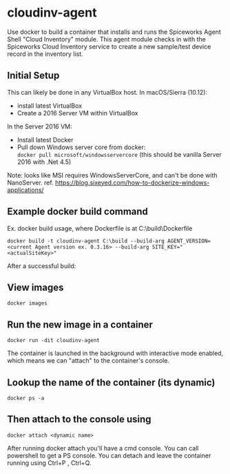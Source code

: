 # cloudinv-agent

Use docker to build a container that installs and runs the Spiceworks Agent Shell "Cloud Inventory" module. This agent module checks in with the Spiceworks Cloud Inventory service to create a new sample/test device record in the inventory list.

## Initial Setup
This can likely be done in any VirtualBox host. In macOS/Sierra (10.12):
  * install latest VirtualBox
  * Create a 2016 Server VM within VirtualBox

In the Server 2016 VM:
  * Install latest Docker
  * Pull down Windows server core from docker:  
  `docker pull microsoft/windowsservercore` (this should be vanilla Server 2016 with .Net 4.5)
 
Note: looks like MSI requires WindowsServerCore, and can't be done with NanoServer. 
ref. https://blog.sixeyed.com/how-to-dockerize-windows-applications/ 

## Example docker build command

Ex. docker build usage, where Dockerfile is at C:\build\Dockerfile

`docker build -t cloudinv-agent C:\build --build-arg AGENT_VERSION=<current Agent version ex. 0.3.16> --build-arg SITE_KEY="<actualSiteKey>"`

After a successful build:

## View images 
`docker images`

## Run the new image in a container
`docker run -dit cloudinv-agent`
 
The container is launched in the background with interactive mode enabled, which means we can "attach" to the container's console.

## Lookup the name of the container (its dynamic)
`docker ps -a`
 
## Then attach to the console using
`docker attach <dynamic name>`
 
After running docker attach you'll have a cmd console. You can call powershell to get a PS console.
You can detach and leave the container running using Ctrl+P , Ctrl+Q.
